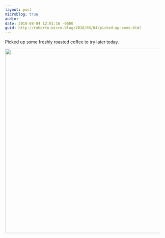```yaml
---
layout: post
microblog: true
audio: 
date: 2018-08-04 12:01:16 -0600
guid: http://roberto.micro.blog/2018/08/04/picked-up-some.html
---
```

Picked up some freshly roasted coffee to try later today.

<img src="http://roberto.mateu.me/uploads/2018/31514d7f34.jpg" width="600" height="600" />
